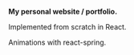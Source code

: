 <strong>My personal website / portfolio.</strong>

Implemented from scratch in React.

Animations with react-spring.
